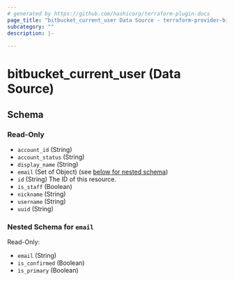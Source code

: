 ```yaml
---
# generated by https://github.com/hashicorp/terraform-plugin-docs
page_title: "bitbucket_current_user Data Source - terraform-provider-bitbucket"
subcategory: ""
description: |-
  
---
```


# bitbucket_current_user (Data Source)





<!-- schema generated by tfplugindocs -->
## Schema

### Read-Only

- `account_id` (String)
- `account_status` (String)
- `display_name` (String)
- `email` (Set of Object) (see [below for nested schema](#nestedatt--email))
- `id` (String) The ID of this resource.
- `is_staff` (Boolean)
- `nickname` (String)
- `username` (String)
- `uuid` (String)

<a id="nestedatt--email"></a>
### Nested Schema for `email`

Read-Only:

- `email` (String)
- `is_confirmed` (Boolean)
- `is_primary` (Boolean)


